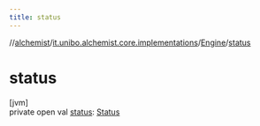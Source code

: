 ```yaml
---
title: status
---
```

//[alchemist](../../../index.html)/[it.unibo.alchemist.core.implementations](../index.html)/[Engine](index.html)/[status](status.html)



# status



[jvm]\
private open val [status](status.html): [Status](../../it.unibo.alchemist.core.interfaces/-status/index.html)




